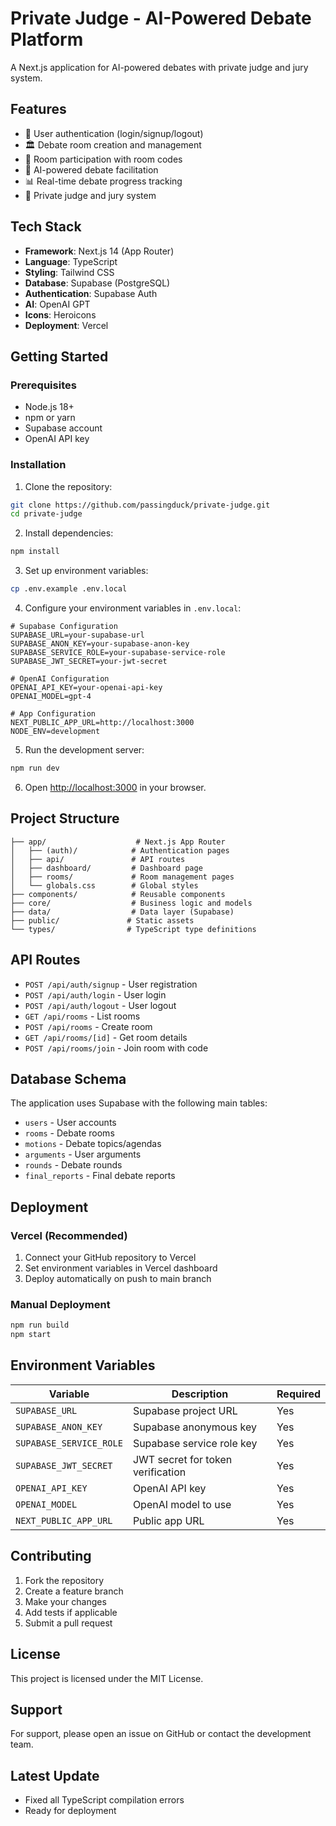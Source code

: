 # Private Judge - AI-Powered Debate Platform

A Next.js application for AI-powered debates with private judge and jury system.

## Features

- 🔐 User authentication (login/signup/logout)
- 🏛️ Debate room creation and management
- 👥 Room participation with room codes
- 🤖 AI-powered debate facilitation
- 📊 Real-time debate progress tracking
- 🎯 Private judge and jury system

## Tech Stack

- **Framework**: Next.js 14 (App Router)
- **Language**: TypeScript
- **Styling**: Tailwind CSS
- **Database**: Supabase (PostgreSQL)
- **Authentication**: Supabase Auth
- **AI**: OpenAI GPT
- **Icons**: Heroicons
- **Deployment**: Vercel

## Getting Started

### Prerequisites

- Node.js 18+ 
- npm or yarn
- Supabase account
- OpenAI API key

### Installation

1. Clone the repository:
```bash
git clone https://github.com/passingduck/private-judge.git
cd private-judge
```

2. Install dependencies:
```bash
npm install
```

3. Set up environment variables:
```bash
cp .env.example .env.local
```

4. Configure your environment variables in `.env.local`:
```env
# Supabase Configuration
SUPABASE_URL=your-supabase-url
SUPABASE_ANON_KEY=your-supabase-anon-key
SUPABASE_SERVICE_ROLE=your-supabase-service-role
SUPABASE_JWT_SECRET=your-jwt-secret

# OpenAI Configuration
OPENAI_API_KEY=your-openai-api-key
OPENAI_MODEL=gpt-4

# App Configuration
NEXT_PUBLIC_APP_URL=http://localhost:3000
NODE_ENV=development
```

5. Run the development server:
```bash
npm run dev
```

6. Open [http://localhost:3000](http://localhost:3000) in your browser.

## Project Structure

```
├── app/                    # Next.js App Router
│   ├── (auth)/            # Authentication pages
│   ├── api/               # API routes
│   ├── dashboard/         # Dashboard page
│   ├── rooms/             # Room management pages
│   └── globals.css        # Global styles
├── components/            # Reusable components
├── core/                  # Business logic and models
├── data/                  # Data layer (Supabase)
├── public/               # Static assets
└── types/                # TypeScript type definitions
```

## API Routes

- `POST /api/auth/signup` - User registration
- `POST /api/auth/login` - User login
- `POST /api/auth/logout` - User logout
- `GET /api/rooms` - List rooms
- `POST /api/rooms` - Create room
- `GET /api/rooms/[id]` - Get room details
- `POST /api/rooms/join` - Join room with code

## Database Schema

The application uses Supabase with the following main tables:

- `users` - User accounts
- `rooms` - Debate rooms
- `motions` - Debate topics/agendas
- `arguments` - User arguments
- `rounds` - Debate rounds
- `final_reports` - Final debate reports

## Deployment

### Vercel (Recommended)

1. Connect your GitHub repository to Vercel
2. Set environment variables in Vercel dashboard
3. Deploy automatically on push to main branch

### Manual Deployment

```bash
npm run build
npm start
```

## Environment Variables

| Variable | Description | Required |
|----------|-------------|----------|
| `SUPABASE_URL` | Supabase project URL | Yes |
| `SUPABASE_ANON_KEY` | Supabase anonymous key | Yes |
| `SUPABASE_SERVICE_ROLE` | Supabase service role key | Yes |
| `SUPABASE_JWT_SECRET` | JWT secret for token verification | Yes |
| `OPENAI_API_KEY` | OpenAI API key | Yes |
| `OPENAI_MODEL` | OpenAI model to use | Yes |
| `NEXT_PUBLIC_APP_URL` | Public app URL | Yes |

## Contributing

1. Fork the repository
2. Create a feature branch
3. Make your changes
4. Add tests if applicable
5. Submit a pull request

## License

This project is licensed under the MIT License.

## Support

For support, please open an issue on GitHub or contact the development team.

## Latest Update
- Fixed all TypeScript compilation errors
- Ready for deployment

